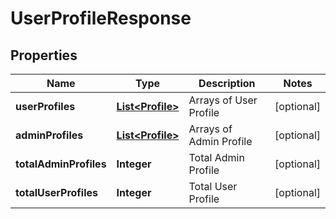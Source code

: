 
# UserProfileResponse

## Properties
Name | Type | Description | Notes
------------ | ------------- | ------------- | -------------
**userProfiles** | [**List&lt;Profile&gt;**](Profile.md) | Arrays of User Profile |  [optional]
**adminProfiles** | [**List&lt;Profile&gt;**](Profile.md) | Arrays of Admin Profile |  [optional]
**totalAdminProfiles** | **Integer** | Total Admin Profile |  [optional]
**totalUserProfiles** | **Integer** | Total User Profile |  [optional]



